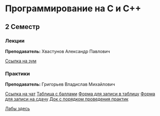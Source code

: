 # Программирование на С и С++

## 2 Семестр 
### Лекции

**Преподаватель:** Хвастунов Александр Павлович

[Ссылка на зум](https://itmo.zoom.us/j/3148049243?pwd=eGc0THI5dWRvbEt4L212K0lhN2E4dz09)

### Практики 

**Преподаватель:** Григорьев Владислав Михайлович 

[Ссылка на чат](https://t.me/joinchat/Ic2eA431TleL7Trh)
[Таблица с баллами](https://docs.google.com/spreadsheets/d/1DwCPJDUezzYPmfWBzGKwkPiR80wWo3v7smFL0obTsFg/)
[Форма для записи в таблицу](https://forms.gle/tV457NjYVh7Ce6Tj9)
[Форма для записи на сдачу](https://forms.gle/6BiVRwYsh5oVZdeXA)
[Док с порядком проведения практик](https://docs.google.com/document/d/1uVHoSdm-VRbwIMVrF_C8AojwQJnQa6RaDC_aIt2WYP0/)

[Лабы здесь](https://drive.google.com/drive/folders/1jmmZsH7u3udkW3QCbpuSHM5DdE1D5TZW)
